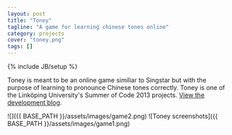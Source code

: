 ```yaml
---
layout: post
title: "Toney"
tagline: "A game for learning chinese tones online"
category: projects
cover: "toney.png"
tags: []
---
```

{% include JB/setup %}


Toney is meant to be an online game similiar to Singstar but with the purpose of learning to pronounce Chinese tones correctly. Toney is one of the Linköping University's Summer of Code 2013 projects. [View the development blog](http://biggestt.github.io/toney/about.html).

![]({{ BASE_PATH }}/assets/images/game2.png)
![Toney screenshots]({{ BASE_PATH }}/assets/images/game1.png)